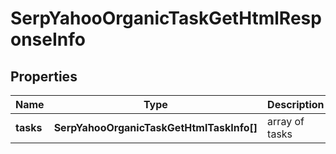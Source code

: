 # SerpYahooOrganicTaskGetHtmlResponseInfo

## Properties

| Name | Type | Description | Notes |
|------------ | ------------- | ------------- | -------------|
**tasks** | **SerpYahooOrganicTaskGetHtmlTaskInfo[]** | array of tasks |[optional]|